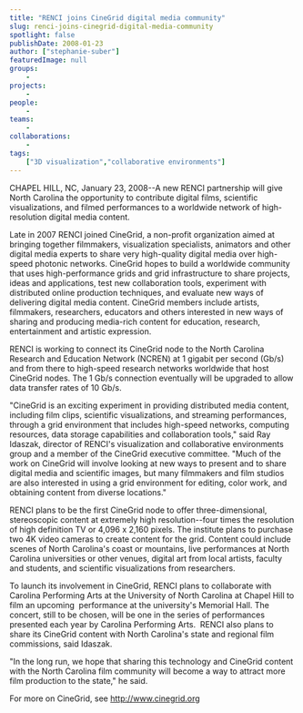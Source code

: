 ```yaml
---
title: "RENCI joins CineGrid digital media community"
slug: renci-joins-cinegrid-digital-media-community
spotlight: false
publishDate: 2008-01-23
author: ["stephanie-suber"]
featuredImage: null
groups:
    - 
projects:
    - 
people:
    - 
teams: 
    - 
collaborations:
    - 
tags:
    ["3D visualization","collaborative environments"]
---
```

CHAPEL HILL, NC, January 23, 2008--A new RENCI partnership will give North Carolina the opportunity to contribute digital films, scientific visualizations, and filmed performances to a worldwide network of high-resolution digital media content.<!--more-->

Late in 2007 RENCI joined CineGrid, a non-profit organization aimed at bringing together filmmakers, visualization specialists, animators and other digital media experts to share very high-quality digital media over high-speed photonic networks. CineGrid hopes to build a worldwide community that uses high-performance grids and grid infrastructure to share projects, ideas and applications, test new collaboration tools, experiment with distributed online production techniques, and evaluate new ways of delivering digital media content. CineGrid members include artists, filmmakers, researchers, educators and others interested in new ways of sharing and producing media-rich content for education, research, entertainment and artistic expression.

RENCI is working to connect its CineGrid node to the North Carolina Research and Education Network (NCREN) at 1 gigabit per second (Gb/s) and from there to high-speed research networks worldwide that host CineGrid nodes. The 1 Gb/s connection eventually will be upgraded to allow data transfer rates of 10 Gb/s.

"CineGrid is an exciting experiment in providing distributed media content, including film clips, scientific visualizations, and streaming performances, through a grid environment that includes high-speed networks, computing resources, data storage capabilities and collaboration tools," said Ray Idaszak, director of RENCI's visualization and collaborative environments group and a member of the CineGrid executive committee. "Much of the work on CineGrid will involve looking at new ways to present and to share digital media and scientific images, but many filmmakers and film studios are also interested in using a grid environment for editing, color work, and obtaining content from diverse locations."

RENCI plans to be the first CineGrid node to offer three-dimensional, stereoscopic content at extremely high resolution--four times the resolution of high definition TV or 4,096 x 2,160 pixels. The institute plans to purchase two 4K video cameras to create content for the grid. Content could include scenes of North Carolina's coast or mountains, live performances at North Carolina universities or other venues, digital art from local artists, faculty and students, and scientific visualizations from researchers.

To launch its involvement in CineGrid, RENCI plans to collaborate with Carolina Performing Arts at the University of North Carolina at Chapel Hill to film an upcoming  performance at the university's Memorial Hall. The concert, still to be chosen, will be one in the series of performances presented each year by Carolina Performing Arts.  RENCI also plans to share its CineGrid content with North Carolina's state and regional film commissions, said Idaszak.

"In the long run, we hope that sharing this technology and CineGrid content with the North Carolina film community will become a way to attract more film production to the state," he said.

For more on CineGrid, see http://www.cinegrid.org

